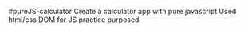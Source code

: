 #pureJS-calculator
Create a calculator app with pure javascript
Used html/css DOM for JS practice purposed
